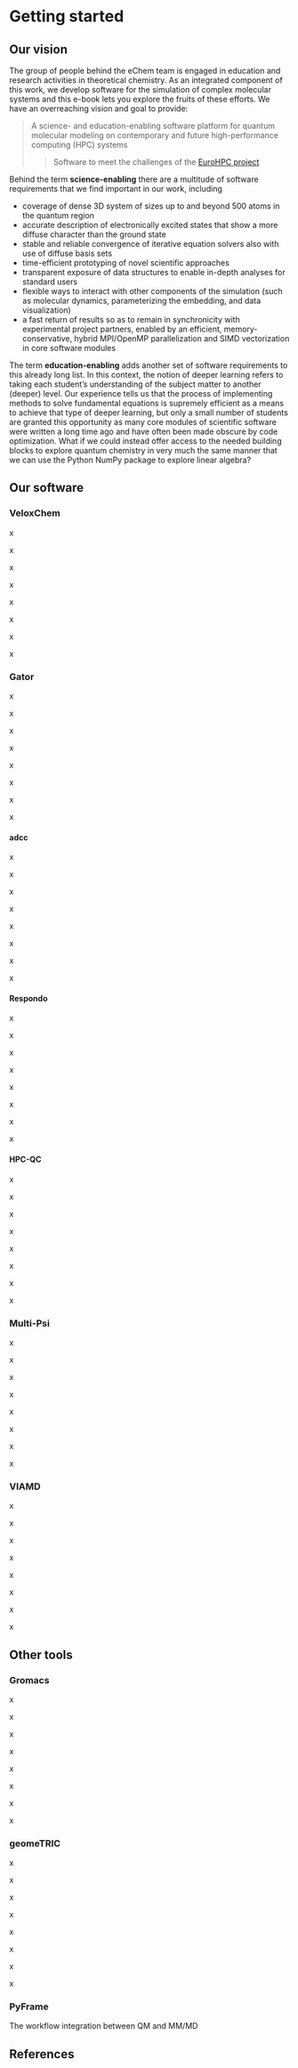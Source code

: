 # Getting started

## Our vision

The group of people behind the eChem team is engaged in education and research activities in theoretical chemistry. As an integrated component of this work, we develop software for the simulation of complex molecular systems and this e-book lets you explore the fruits of these efforts. We have an overreaching vision and goal to provide:

> A science- and education-enabling software platform for quantum molecular modeling on contemporary and future high-performance computing (HPC) systems
>> Software to meet the challenges of the [EuroHPC project](https://eurohpc-ju.europa.eu/)

Behind the term **science-enabling** there are a multitude of software requirements that we find important in our work, including

- coverage of dense 3D system of sizes up to and beyond 500 atoms in the quantum region
- accurate description of electronically excited states that show a more diffuse character than the ground state
- stable and reliable convergence of iterative equation solvers also with use of diffuse basis sets
- time-efficient prototyping of novel scientific approaches
- transparent exposure of data structures to enable in-depth analyses for standard users
- flexible ways to interact with other components of the simulation (such as molecular dynamics, parameterizing the embedding, and data visualization)
- a fast return of results so as to remain in synchronicity with experimental project partners, enabled by an efficient, memory-conservative, hybrid MPI/OpenMP parallelization and SIMD vectorization in core software modules

The term **education-enabling** adds another set of software requirements to this already long list. In this context, the notion of deeper learning refers to taking each student’s understanding of the subject matter to another (deeper) level. Our experience tells us that the process of implementing methods to solve fundamental equations is supremely efficient as a means to achieve that type of deeper learning, but only a small number of students are granted this opportunity as many core modules of scientific software were written a long time ago and have often been made obscure by code optimization. What if we could instead offer access to the needed building blocks to explore quantum chemistry in very much the same manner that we can use the Python NumPy package to explore linear algebra?

## Our software

### VeloxChem
x

x

x

x

x

x

x

x


### Gator
x

x

x

x

x

x

x

x


#### adcc
x

x

x

x

x

x

x

x


#### Respondo
x

x

x

x

x

x

x

x


#### HPC-QC
x

x

x

x

x

x

x

x


### Multi-Psi
x

x

x

x

x

x

x

x


### VIAMD
x

x

x

x

x

x

x

x


Other tools
-----------

### Gromacs
x

x

x

x

x

x

x

x


### geomeTRIC
x

x

x

x

x

x

x

x


### PyFrame

The workflow integration between QM and MM/MD


## References
```{bibliography}
```
